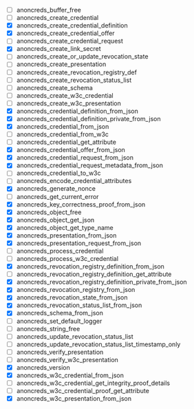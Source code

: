 - [ ] anoncreds_buffer_free
- [ ] anoncreds_create_credential
- [x] anoncreds_create_credential_definition
- [x] anoncreds_create_credential_offer
- [ ] anoncreds_create_credential_request
- [x] anoncreds_create_link_secret
- [ ] anoncreds_create_or_update_revocation_state
- [ ] anoncreds_create_presentation
- [ ] anoncreds_create_revocation_registry_def
- [ ] anoncreds_create_revocation_status_list
- [ ] anoncreds_create_schema
- [ ] anoncreds_create_w3c_credential
- [ ] anoncreds_create_w3c_presentation
- [x] anoncreds_credential_definition_from_json
- [x] anoncreds_credential_definition_private_from_json
- [x] anoncreds_credential_from_json
- [ ] anoncreds_credential_from_w3c
- [ ] anoncreds_credential_get_attribute
- [x] anoncreds_credential_offer_from_json
- [x] anoncreds_credential_request_from_json
- [x] anoncreds_credential_request_metadata_from_json
- [ ] anoncreds_credential_to_w3c
- [ ] anoncreds_encode_credential_attributes
- [x] anoncreds_generate_nonce
- [ ] anoncreds_get_current_error
- [x] anoncreds_key_correctness_proof_from_json
- [x] anoncreds_object_free
- [x] anoncreds_object_get_json
- [x] anoncreds_object_get_type_name
- [x] anoncreds_presentation_from_json
- [x] anoncreds_presentation_request_from_json
- [ ] anoncreds_process_credential
- [ ] anoncreds_process_w3c_credential
- [x] anoncreds_revocation_registry_definition_from_json
- [ ] anoncreds_revocation_registry_definition_get_attribute
- [x] anoncreds_revocation_registry_definition_private_from_json
- [x] anoncreds_revocation_registry_from_json
- [x] anoncreds_revocation_state_from_json
- [x] anoncreds_revocation_status_list_from_json
- [x] anoncreds_schema_from_json
- [ ] anoncreds_set_default_logger
- [ ] anoncreds_string_free
- [ ] anoncreds_update_revocation_status_list
- [ ] anoncreds_update_revocation_status_list_timestamp_only
- [ ] anoncreds_verify_presentation
- [ ] anoncreds_verify_w3c_presentation
- [x] anoncreds_version
- [x] anoncreds_w3c_credential_from_json
- [ ] anoncreds_w3c_credential_get_integrity_proof_details
- [ ] anoncreds_w3c_credential_proof_get_attribute
- [x] anoncreds_w3c_presentation_from_json
